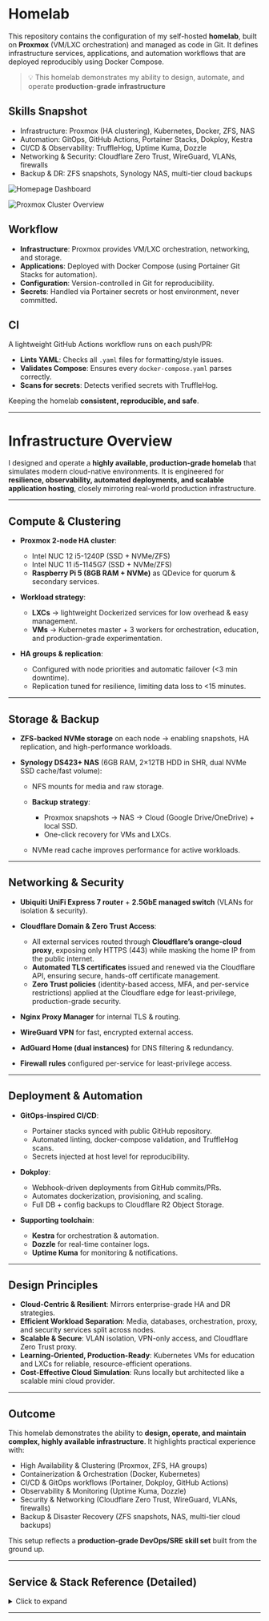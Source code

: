 # Homelab

This repository contains the configuration of my self-hosted **homelab**, built on **Proxmox** (VM/LXC orchestration) and managed as code in Git. It defines infrastructure services, applications, and automation workflows that are deployed reproducibly using Docker Compose.

> 💡 This homelab demonstrates my ability to design, automate, and operate **production-grade infrastructure**

## Skills Snapshot

- Infrastructure: Proxmox (HA clustering), Kubernetes, Docker, ZFS, NAS
- Automation: GitOps, GitHub Actions, Portainer Stacks, Dokploy, Kestra
- CI/CD & Observability: TruffleHog, Uptime Kuma, Dozzle
- Networking & Security: Cloudflare Zero Trust, WireGuard, VLANs, firewalls
- Backup & DR: ZFS snapshots, Synology NAS, multi-tier cloud backups

![Homepage Dashboard](images/Homelab.jpeg)

![Proxmox Cluster Overview](images/Proxmox.jpeg)

## Workflow

- **Infrastructure**: Proxmox provides VM/LXC orchestration, networking, and storage.
- **Applications**: Deployed with Docker Compose (using Portainer Git Stacks for automation).
- **Configuration**: Version-controlled in Git for reproducibility.
- **Secrets**: Handled via Portainer secrets or host environment, never committed.

## CI

A lightweight GitHub Actions workflow runs on each push/PR:

- **Lints YAML**: Checks all `.yaml` files for formatting/style issues.
- **Validates Compose**: Ensures every `docker-compose.yaml` parses correctly.
- **Scans for secrets**: Detects verified secrets with TruffleHog.

Keeping the homelab **consistent, reproducible, and safe**.

---

# Infrastructure Overview

I designed and operate a **highly available, production-grade homelab** that simulates modern cloud-native environments. It is engineered for **resilience, observability, automated deployments, and scalable application hosting**, closely mirroring real-world production infrastructure.

---

## Compute & Clustering

- **Proxmox 2-node HA cluster**:

    - Intel NUC 12 i5-1240P (SSD + NVMe/ZFS)
    - Intel NUC 11 i5-1145G7 (SSD + NVMe/ZFS)
    - **Raspberry Pi 5 (8GB RAM + NVMe)** as QDevice for quorum & secondary services.

- **Workload strategy**:

    - **LXCs** → lightweight Dockerized services for low overhead & easy management.
    - **VMs** → Kubernetes master + 3 workers for orchestration, education, and production-grade experimentation.

- **HA groups & replication**:

    - Configured with node priorities and automatic failover (<3 min downtime).
    - Replication tuned for resilience, limiting data loss to <15 minutes.

---

## Storage & Backup

- **ZFS-backed NVMe storage** on each node → enabling snapshots, HA replication, and high-performance workloads.
- **Synology DS423+ NAS** (6GB RAM, 2×12TB HDD in SHR, dual NVMe SSD cache/fast volume):

    - NFS mounts for media and raw storage.
    - **Backup strategy**:

        - Proxmox snapshots → NAS → Cloud (Google Drive/OneDrive) + local SSD.
        - One-click recovery for VMs and LXCs.

    - NVMe read cache improves performance for active workloads.

---

## Networking & Security

- **Ubiquiti UniFi Express 7 router** + **2.5GbE managed switch** (VLANs for isolation & security).
- **Cloudflare Domain & Zero Trust Access**:

    - All external services routed through **Cloudflare’s orange-cloud proxy**, exposing only HTTPS (443) while masking the home IP from the public internet.
    - **Automated TLS certificates** issued and renewed via the Cloudflare API, ensuring secure, hands-off certificate management.
    - **Zero Trust policies** (identity-based access, MFA, and per-service restrictions) applied at the Cloudflare edge for least-privilege, production-grade security.

- **Nginx Proxy Manager** for internal TLS & routing.
- **WireGuard VPN** for fast, encrypted external access.
- **AdGuard Home (dual instances)** for DNS filtering & redundancy.
- **Firewall rules** configured per-service for least-privilege access.

---

## Deployment & Automation

- **GitOps-inspired CI/CD**:

    - Portainer stacks synced with public GitHub repository.
    - Automated linting, docker-compose validation, and TruffleHog scans.
    - Secrets injected at host level for reproducibility.

- **Dokploy**:

    - Webhook-driven deployments from GitHub commits/PRs.
    - Automates dockerization, provisioning, and scaling.
    - Full DB + config backups to Cloudflare R2 Object Storage.

- **Supporting toolchain**:

    - **Kestra** for orchestration & automation.
    - **Dozzle** for real-time container logs.
    - **Uptime Kuma** for monitoring & notifications.

---

## Design Principles

- **Cloud-Centric & Resilient**: Mirrors enterprise-grade HA and DR strategies.
- **Efficient Workload Separation**: Media, databases, orchestration, proxy, and security services split across nodes.
- **Scalable & Secure**: VLAN isolation, VPN-only access, and Cloudflare Zero Trust proxy.
- **Learning-Oriented, Production-Ready**: Kubernetes VMs for education and LXCs for reliable, resource-efficient operations.
- **Cost-Effective Cloud Simulation**: Runs locally but architected like a scalable mini cloud provider.

---

## Outcome

This homelab demonstrates the ability to **design, operate, and maintain complex, highly available infrastructure**. It highlights practical experience with:

- High Availability & Clustering (Proxmox, ZFS, HA groups)
- Containerization & Orchestration (Docker, Kubernetes)
- CI/CD & GitOps workflows (Portainer, Dokploy, GitHub Actions)
- Observability & Monitoring (Uptime Kuma, Dozzle)
- Security & Networking (Cloudflare Zero Trust, WireGuard, VLANs, firewalls)
- Backup & Disaster Recovery (ZFS snapshots, NAS, multi-tier cloud backups)

This setup reflects a **production-grade DevOps/SRE skill set** built from the ground up.

---

## Service & Stack Reference (Detailed)

<details>
<summary>Click to expand</summary>

```
stacks/
  ├── dns/                     # DNS + config sync
  │   ├── docker-compose.yaml  # adguardhome, adguardhome-sync
  │   └── stack.env.example
  │
  ├── homepage/                # Homelab dashboard
  │   ├── docker-compose.yaml  # homepage
  │   └── stack.env.example
  │
  ├── kestra/                  # Workflow orchestration
  │   ├── docker-compose.yaml  # postgres, kestra
  │   └── stack.env.example
  │
  ├── mariadb/                 # Relational DB + admin
  │   ├── docker-compose.yaml  # mariadb, phpmyadmin
  │   └── stack.env.example
  │
  ├── media/                   # Media apps
  │   ├── docker-compose.yaml  # prowlarr, radarr, sonarr, plex, overseerr, maintainerr, tdarr, recyclarr, flaresolverr, metube
  │   └── stack.env.example
  │
  ├── media-vpn/               # VPN-protected downloads
  │   ├── docker-compose.yaml  # gluetun, qbittorrent, deunhealth
  │   └── stack.env.example
  │
  ├── openweb-ui/              # Local LLM UI + meta search
  │   ├── docker-compose.yaml  # open-webui, searxng
  │   └── stack.env.example
  │
  ├── reverse-proxy/           # Public reverse proxy
  │   └── docker-compose.yaml  # nginx-proxy-manager
  │
  ├── utilities/               # Tools & monitoring
  │   ├── docker-compose.yaml  # uptimekuma, dozzle, it-tools, libretranslate, openspeedtest, peanut
  │   └── stack.env.example
  │
  ├── vaultwarden/             # Password manager + backups
  │   ├── docker-compose.yaml  # vaultwarden, vaultwarden-backup
  │   └── stack.env.example
  │
  └── wireguard/               # VPN server
      ├── docker-compose.yaml  # wg-easy
      └── stack.env.example
```

- Each directory = one **stack** (a set of related services).

---

- **dns/** – _AdGuard Home + adguardhome-sync_: network-wide DNS filtering, policy replication, and API-driven config.
- **reverse-proxy/** – _Nginx Proxy Manager_: HTTP(S) ingress, TLS via Cloudflare API, stream (SMTP/IMAP/POP3) proxying.
- **wireguard/** – _WG‑Easy_: secure remote access, opinionated defaults, audited iptables rules.
- **utilities/** – _Uptime Kuma, Dozzle, IT‑Tools, LibreTranslate, OpenSpeedTest, Peanut_:

    - **Uptime Kuma**: black‑box monitoring & alerting.
    - **Dozzle**: live container logs; remote agents for multi‑node visibility.
    - **Peanut**: tunnel / remote access UI with auth.
    - **LibreTranslate** + **OpenSpeedTest** + **IT‑Tools**: internal tooling surface.

- **homepage/** – _getHomepage_: single-pane-of-glass dashboard sourced from environment variables and APIs.
- **media/** – _Prowlarr, Radarr, Sonarr, Plex, Overseerr, Maintainerr, Tdarr, Recyclarr, FlareSolverr, MeTube_:

    - Shows **event‑driven automation**, **GPU/VA‑API transcoding**, shared NFS volumes, and service-to-service auth keys.

- **media-vpn/** – _Gluetun + qBittorrent + Deunhealth_: policy‑routed egress behind WireGuard, health‑gated app start.
- **mariadb/** – _MariaDB + phpMyAdmin_: stateful services separated from app stacks; custom ini/config mounts.
- **vaultwarden/** – _Vaultwarden + backup_: secrets vault + scheduled encrypted backups (retention, timestamping).
- **kestra/** – _Kestra + Postgres_: workflow orchestration with externalized DB, healthchecks, and ephemeral workdirs.
- **openweb-ui/** – _Open‑WebUI + SearxNG_: local LLM UI and meta search; host socket isolation and bind‑mounted data.

**Secrets & Config Strategy**

- Code & Compose in Git; **`stack.env.example`** committed for reproducibility.
- Real secrets injected at the **Portainer host/stack level** (and/or Vaultwarden), not stored in Git.
- CI enforces YAML style, Compose validity, and **verified** secret scanning.

</details>

---
